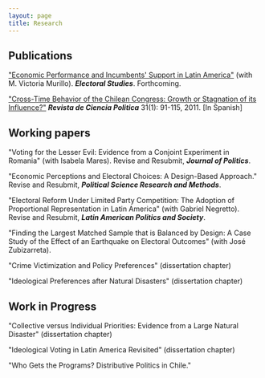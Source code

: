 ```yaml
---
layout: page
title: Research
---
```


## Publications

["Economic Performance and Incumbents' Support in Latin America"](http://www.sciencedirect.com/science/article/pii/S0261379416302244) (with M.
Victoria Murillo). ***Electoral Studies***. Forthcoming.

["Cross-Time Behavior of the Chilean Congress: Growth or Stagnation of its Influence?"](http://www.scielo.cl/pdf/revcipol/v31n1/art05.pdf) ***Revista de Ciencia Politica*** 31(1): 91-115, 2011. [In Spanish]

## Working papers

"Voting for the Lesser Evil: Evidence from a Conjoint Experiment in Romania" (with Isabela Mares). Revise and Resubmit, ***Journal of Politics***.

"Economic Perceptions and Electoral Choices: A Design-Based Approach." Revise and Resubmit, ***Political Science Research and Methods***.

"Electoral Reform Under Limited Party Competition: The Adoption of Proportional Representation in Latin America" (with Gabriel Negretto). Revise and Resubmit, ***Latin American Politics and Society***.

"Finding the Largest Matched Sample that is Balanced by Design: A Case Study of the Effect of an Earthquake on Electoral Outcomes" (with José Zubizarreta).

"Crime Victimization and Policy Preferences" (dissertation chapter)

"Ideological Preferences after Natural Disasters" (dissertation chapter)

## Work in Progress

"Collective versus Individual Priorities: Evidence from a Large Natural Disaster" (dissertation chapter) 

"Ideological Voting in Latin America Revisited" (dissertation chapter) 

"Who Gets the Programs? Distributive Politics in Chile."









